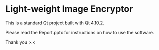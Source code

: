 # Light-weight Image Encryptor
This is a standard Qt project built with Qt 4.10.2.

Please read the Report.pptx for instructions on how to use the software.

Thank you >.<
